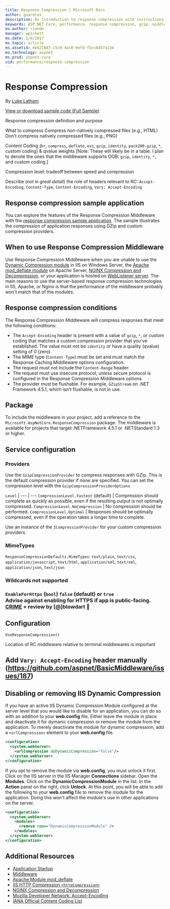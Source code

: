 ```yaml
---
title: Response Compression | Microsoft Docs
author: guardrex
description: An introduction to response compression with instructions on how to use Response Compression Middleware in ASP.NET Core applications.
keywords: ASP.NET Core, performance, response compression, gzip, middleware
ms.author: riande
manager: wpickett
ms.date: 1/8/2017
ms.topic: article
ms.assetid: de621887-c5c9-4ac8-9efd-f5cc0457a134
ms.technology: aspnet
ms.prod: aspnet-core
uid: performance/response-compression
---
```

# Response Compression

By [Luke Latham](https://github.com/GuardRex)

[View or download sample code (Full Sample)](https://github.com/aspnet/Docs/tree/master/aspnetcore/performance/response-compression/sample/FullSample)

Response compression definition and purpose

What to compress
Compress non-natively compressed files (e.g., HTML)
Don't compress natively compressed files (e.g., PNG)

Content Coding (`br`, `compress`, `deflate`, `exi`, `gzip`, `identity`, `pack200-gzip`, `*`, custom coding) & qvalue weights [Note: These will likely be in a table. I plan to denote the ones that the middleware supports OOB: `gzip`, `identity`, `*`, and custom coding.]

Compression level: tradeoff between speed and compression

Describe (*not in great detail*) the role of headers relevant to RC: `Accept-Encoding`, `Content-Type`, `Content-Encoding`, `Vary: Accept-Encoding`

## Response compression sample application
You can explore the features of the Response Compression Middleware with the [response compression sample application](https://github.com/aspnet/Docs/tree/master/aspnetcore/performance/response-compression/sample/FullSample). The sample illustrates the compression of application responses using GZip and custom compression providers.

## When to use Response Compression Middleware
Use Response Compression Middleware when you are unable to use the [Dynamic Compression module](https://www.iis.net/overview/reliability/dynamiccachingandcompression) in IIS on Windows Server, the [Apache mod_deflate module]() on Apache Server, [NGINX Compression and Decompression](https://www.nginx.com/resources/admin-guide/compression-and-decompression/), or your application is hosted on [WebListener server](xref:fundamentals/servers/weblistener). The main reasons to use the server-based response compression technologies in IIS, Apache, or Nginx is that the performance of the middleware probably won't match that of the modules. 

## Response compression conditions
The Response Compression Middleware will compress responses that meet the following conditions:
* The `Accept-Encoding` header is present with a value of `gzip`, `*`, or custom coding that matches a custom compression provider that you've established. The value must not be `identity` or have a quality (qvalue) setting of 0 (zero).
* The MIME type (`Content-Type`) must be set and must match the Response Caching Middleware options configuration.
* The request must not include the `Content-Range` header.
* The request must use insecure protocol, unless secure protocol is configured in the Response Compression Middleware options.
* The provider must be flushable. For example, `GZipStream` on .NET Framework 4.5.1, which isn't flushable, is not in use.

## Package
To include the middleware in your project, add a reference to the `Microsoft.AspNetCore.ResponseCompression` package. The middleware is available for projects that target .NETFramework 4.5.1 or .NETStandard 1.3 or higher.

## Service configuration
### Providers
Use the `GzipCompressionProvider` to compress responses with GZip. This is the default compression provider if none are specified. You can set the compression level with the `GzipCompressionProviderOptions`

`Level` | 
--- | ---
`CompressionLevel.Fastest` (default) | Compression should complete as quickly as possible, even if the resulting output is not optimally compressed.
`CompressionLevel.NoCompression` | No compression should be performed.
`CompressionLevel.Optimal` | Responses should be optimally compressed, even if the operation takes a longer time to complete.

Use an instance of the `ICompressionProvider` for your custom compression providers.

### MimeTypes
`ResponseCompressionDefaults.MimeTypes`: `text/plain`, `text/css`, `application/javascript`, `text/html`, `application/xml`, `text/xml`, `application/json`, `text/json`
### Wildcards not supported
### `EnableForHttps` (`bool`) `false` (default) or `true`<br>Advise against enabling for HTTPS if app is public-facing. [CRIME](https://en.wikipedia.org/wiki/CRIME) + review by [@]blowdart :dart:
## Configuration
`UseResponseCompression()`

Location of RC middleware relative to terminal middlewares is important

## Add `Vary: Accept-Encoding` header manually (https://github.com/aspnet/BasicMiddleware/issues/187)

## Disabling or removing IIS Dynamic Compression
If you have an active IIS Dynamic Compression Module configured at the server level that you would like to disable for an application, you can do so with an addition to your **web.config** file. Either leave the module in place and deactivate it for dymanic compression or remove the module from the application. To merely deactivate the module for dynamic compression, add a `<urlCompression>` element to your **web.config** file.
```xml
<configuration>
  <system.webServer>
    <urlCompression doDynamicCompression="false"/>
  </system.webServer>
</configuration>
```
If you opt to remove the module via **web.config**, you must unlock it first. Click on the IIS server in the IIS Manager **Connections** sidebar. Open the **Modules**. Click on the **DynamicCompressionModule** in the list. In the **Action** panel on the right, click **Unlock**. At this point, you will be able to add the following to your **web.config** file to remove the module for the application. Doing this won't affect the module's use in other applications on the server.
```xml
<configuration>
  <system.webServer> 
    <modules> 
      <remove name="DynamicCompressionModule" /> 
    </modules> 
  </system.webServer> 
</configuration>
```
  
## Additional Resources
  * [Application Startup](xref:fundamentals/startup)
  * [Middleware](xref:fundamentals/middleware)
  * [Apache Module mod_deflate](http://httpd.apache.org/docs/current/mod/mod_deflate.html)
  * [IIS HTTP Compression `<httpCompression>`](https://www.iis.net/configreference/system.webserver/httpcompression)
  * [NGINX Compression and Decompression](https://www.nginx.com/resources/admin-guide/compression-and-decompression/)
  * [Mozilla Developer Network: Accept-Encoding](https://developer.mozilla.org/en-US/docs/Web/HTTP/Headers/Accept-Encoding)
  * [IANA Official Content Coding List](http://www.iana.org/assignments/http-parameters/http-parameters.xml#http-content-coding-registry)
